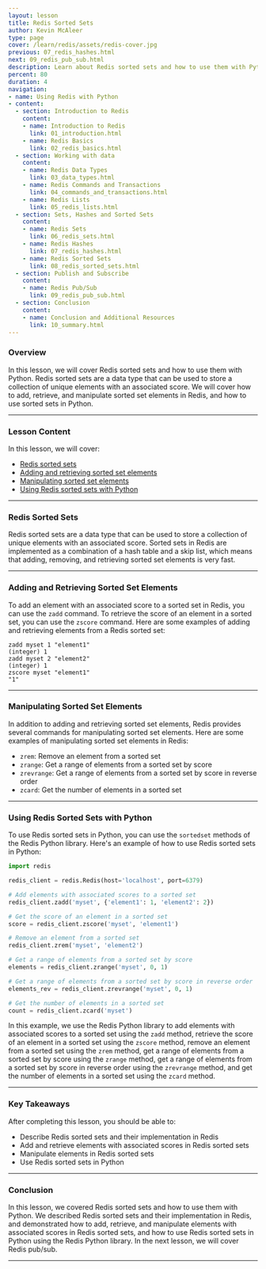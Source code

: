 ```yaml
---
layout: lesson
title: Redis Sorted Sets
author: Kevin McAleer
type: page
cover: /learn/redis/assets/redis-cover.jpg
previous: 07_redis_hashes.html
next: 09_redis_pub_sub.html
description: Learn about Redis sorted sets and how to use them with Python.
percent: 80
duration: 4
navigation:
- name: Using Redis with Python
- content:
  - section: Introduction to Redis
    content:
    - name: Introduction to Redis
      link: 01_introduction.html
    - name: Redis Basics
      link: 02_redis_basics.html
  - section: Working with data
    content:
    - name: Redis Data Types
      link: 03_data_types.html
    - name: Redis Commands and Transactions
      link: 04_commands_and_transactions.html
    - name: Redis Lists
      link: 05_redis_lists.html
  - section: Sets, Hashes and Sorted Sets
    content:
    - name: Redis Sets
      link: 06_redis_sets.html
    - name: Redis Hashes
      link: 07_redis_hashes.html
    - name: Redis Sorted Sets
      link: 08_redis_sorted_sets.html
  - section: Publish and Subscribe
    content:
    - name: Redis Pub/Sub
      link: 09_redis_pub_sub.html
  - section: Conclusion
    content:
    - name: Conclusion and Additional Resources
      link: 10_summary.html
---
```



<!-- ![Cover photo of Redis sorted sets](assets/redis-sorted-sets.jpg){:class="cover"} -->

### Overview

In this lesson, we will cover Redis sorted sets and how to use them with Python. Redis sorted sets are a data type that can be used to store a collection of unique elements with an associated score. We will cover how to add, retrieve, and manipulate sorted set elements in Redis, and how to use sorted sets in Python.

---

### Lesson Content

In this lesson, we will cover:

* [Redis sorted sets](#redis-sorted-sets)
* [Adding and retrieving sorted set elements](#adding-and-retrieving-sorted-set-elements)
* [Manipulating sorted set elements](#manipulating-sorted-set-elements)
* [Using Redis sorted sets with Python](#using-redis-sorted-sets-with-python)

---

### Redis Sorted Sets

Redis sorted sets are a data type that can be used to store a collection of unique elements with an associated score. Sorted sets in Redis are implemented as a combination of a hash table and a skip list, which means that adding, removing, and retrieving sorted set elements is very fast.

---

### Adding and Retrieving Sorted Set Elements

To add an element with an associated score to a sorted set in Redis, you can use the `zadd` command. To retrieve the score of an element in a sorted set, you can use the `zscore` command. Here are some examples of adding and retrieving elements from a Redis sorted set:

```redis
zadd myset 1 "element1"
(integer) 1
zadd myset 2 "element2"
(integer) 1
zscore myset "element1"
"1"
```

---

### Manipulating Sorted Set Elements

In addition to adding and retrieving sorted set elements, Redis provides several commands for manipulating sorted set elements. Here are some examples of manipulating sorted set elements in Redis:

* `zrem`: Remove an element from a sorted set
* `zrange`: Get a range of elements from a sorted set by score
* `zrevrange`: Get a range of elements from a sorted set by score in reverse order
* `zcard`: Get the number of elements in a sorted set

---

### Using Redis Sorted Sets with Python

To use Redis sorted sets in Python, you can use the `sortedset` methods of the Redis Python library. Here's an example of how to use Redis sorted sets in Python:

```python
import redis

redis_client = redis.Redis(host='localhost', port=6379)

# Add elements with associated scores to a sorted set
redis_client.zadd('myset', {'element1': 1, 'element2': 2})

# Get the score of an element in a sorted set
score = redis_client.zscore('myset', 'element1')

# Remove an element from a sorted set
redis_client.zrem('myset', 'element2')

# Get a range of elements from a sorted set by score
elements = redis_client.zrange('myset', 0, 1)

# Get a range of elements from a sorted set by score in reverse order
elements_rev = redis_client.zrevrange('myset', 0, 1)

# Get the number of elements in a sorted set
count = redis_client.zcard('myset')
```

In this example, we use the Redis Python library to add elements with associated scores to a sorted set using the `zadd` method, retrieve the score of an element in a sorted set using the `zscore` method, remove an element from a sorted set using the `zrem` method, get a range of elements from a sorted set by score using the `zrange` method, get a range of elements from a sorted set by score in reverse order using the `zrevrange` method, and get the number of elements in a sorted set using the `zcard` method.

---

### Key Takeaways

After completing this lesson, you should be able to:

* Describe Redis sorted sets and their implementation in Redis
* Add and retrieve elements with associated scores in Redis sorted sets
* Manipulate elements in Redis sorted sets
* Use Redis sorted sets in Python

---

### Conclusion

In this lesson, we covered Redis sorted sets and how to use them with Python. We described Redis sorted sets and their implementation in Redis, and demonstrated how to add, retrieve, and manipulate elements with associated scores in Redis sorted sets, and how to use Redis sorted sets in Python using the Redis Python library. In the next lesson, we will cover Redis pub/sub.

---
